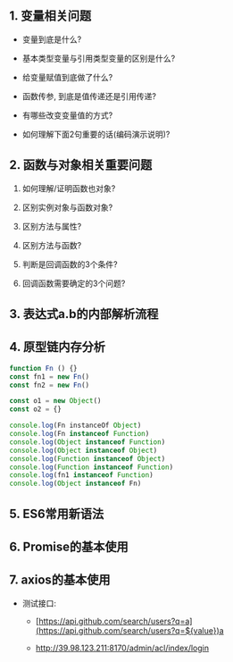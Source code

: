 ## 1. 变量相关问题

- 变量到底是什么?


- 基本类型变量与引用类型变量的区别是什么?


- 给变量赋值到底做了什么?


- 函数传参, 到底是值传递还是引用传递? 


- 有哪些改变变量值的方式?


- 如何理解下面2句重要的话(编码演示说明)?




## 2. 函数与对象相关重要问题

1. 如何理解/证明函数也对象?


2. 区别实例对象与函数对象?


3. 区别方法与属性?


4. 区别方法与函数?


5. 判断是回调函数的3个条件?


6. 回调函数需要确定的3个问题?

   



## 3. 表达式a.b的内部解析流程



## 4. 原型链内存分析

```js
function Fn () {}
const fn1 = new Fn()
const fn2 = new Fn()

const o1 = new Object()
const o2 = {}

console.log(Fn instanceOf Object)
console.log(Fn instanceof Function)
console.log(Object instanceof Function)
console.log(Object instanceof Object)
console.log(Function instanceof Object)
console.log(Function instanceof Function)
console.log(fn1 instanceof Function)
console.log(Object instanceof Fn)
```



## 5. ES6常用新语法



## 6. Promise的基本使用



## 7. axios的基本使用

- 测试接口: 

  - [https://api.github.com/search/users?q=a](https://api.github.com/search/users?q=${value})a

  - http://39.98.123.211:8170/admin/acl/index/login